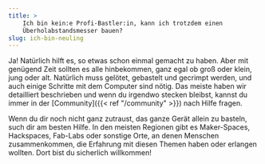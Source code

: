 ```yaml
---
title: >
    Ich bin kein:e Profi-Bastler:in, kann ich trotzdem einen
    Überholabstandsmesser bauen?
slug: ich-bin-neuling
---
```


Ja! Natürlich hilft es, so etwas schon einmal gemacht zu haben. Aber mit
genügend Zeit sollten es alle hinbekommen, ganz egal ob groß oder klein, jung
oder alt. Natürlich muss gelötet, gebastelt und gecrimpt werden, und auch
einige Schritte mit dem Computer sind nötig. Das meiste haben wir detailliert
beschrieben und wenn du irgendwo stecken bleibst, kannst du immer in der
[Community]({{< ref "/community" >}}) nach Hilfe fragen.

Wenn du dir noch nicht ganz zutraust, das ganze Gerät allein zu basteln, such
dir am besten Hilfe. In den meisten Regionen gibt es Maker-Spaces, Hackspaces,
Fab-Labs oder sonstige Orte, an denen Menschen zusammenkommen, die Erfahrung
mit diesen Themen haben oder erlangen wollten. Dort bist du sicherlich
willkommen!
